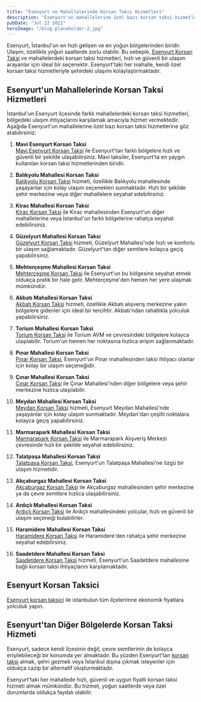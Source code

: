 ```yaml
---
title: "Esenyurt ve Mahallelerinde Korsan Taksi Hizmetleri"
description: "Esenyurt'un mahallelerine özel bazı korsan taksi hizmetlerine göz atabilirsiniz"
pubDate: "Jul 22 2022"
heroImage: "/blog-placeholder-2.jpg"
---
```

Esenyurt, İstanbul'un en hızlı gelişen ve en yoğun bölgelerinden biridir. Ulaşım, özellikle yoğun saatlerde zorlu olabilir. Bu sebeple, [Esenyurt Korsan Taksi](https://mavitaksi.com/korsan-taksi-esenyurt) ve mahallelerdeki korsan taksi hizmetleri, hızlı ve güvenli bir ulaşım arayanlar için ideal bir seçenektir. Esenyurt'taki her mahalle, kendi özel korsan taksi hizmetleriyle şehirdeki ulaşımı kolaylaştırmaktadır.

## Esenyurt'un Mahallelerinde Korsan Taksi Hizmetleri

İstanbul'un Esenyurt ilçesinde farklı mahallelerdeki korsan taksi hizmetleri, bölgedeki ulaşım ihtiyaçlarını karşılamak amacıyla hizmet vermektedir. Aşağıda Esenyurt'un mahallelerine özel bazı korsan taksi hizmetlerine göz atabilirsiniz:

1. **Mavi Esenyurt Korsan Taksi**  
   [Mavi Esenyurt Korsan Taksi](https://mavitaksi.com/mavi-esenyurt-korsan-taksi) ile Esenyurt'tan farklı bölgelere hızlı ve güvenli bir şekilde ulaşabilirsiniz. Mavi taksiler, Esenyurt'ta en yaygın kullanılan korsan taksi hizmetlerinden biridir.

2. **Balıkyolu Mahallesi Korsan Taksi**  
   [Balıkyolu Korsan Taksi](https://mavitaksi.com/balikyolu-korsan-taksi) hizmeti, özellikle Balıkyolu mahallesinde yaşayanlar için kolay ulaşım seçenekleri sunmaktadır. Hızlı bir şekilde şehir merkezine veya diğer mahallelere seyahat edebilirsiniz.

3. **Kirac Mahallesi Korsan Taksi**  
   [Kirac Korsan Taksi](https://mavitaksi.com/kirac-korsan-taksi) ile Kirac mahallesinden Esenyurt'un diğer mahallelerine veya İstanbul'un farklı bölgelerine rahatça seyahat edebilirsiniz.

4. **Güzelyurt Mahallesi Korsan Taksi**  
   [Güzelyurt Korsan Taksi](https://mavitaksi.com/guzelyurt-korsan-taksi) hizmeti, Güzelyurt Mahallesi'nde hızlı ve konforlu bir ulaşım sağlamaktadır. Güzelyurt'tan diğer semtlere kolayca geçiş yapabilirsiniz.

5. **Mehterçeşme Mahallesi Korsan Taksi**  
   [Mehterçeşme Korsan Taksi](https://mavitaksi.com/mehtercesme-korsan-taksi) ile Esenyurt'un bu bölgesine seyahat etmek oldukça pratik bir hale gelir. Mehterçeşme'den hemen her yere ulaşmak mümkündür.

6. **Akbatı Mahallesi Korsan Taksi**  
   [Akbatı Korsan Taksi](https://mavitaksi.com/akbati-korsan-taksi) hizmeti, özellikle Akbatı alışveriş merkezine yakın bölgelere gidenler için ideal bir tercihtir. Akbatı'ndan rahatlıkla yolculuk yapabilirsiniz.

7. **Torium Mahallesi Korsan Taksi**  
   [Torium Korsan Taksi](https://mavitaksi.com/torium-korsan-taksi) ile Torium AVM ve çevresindeki bölgelere kolayca ulaşılabilir. Torium'un hemen her noktasına hızlıca erişim sağlanmaktadır.

8. **Pınar Mahallesi Korsan Taksi**  
   [Pınar Korsan Taksi](https://mavitaksi.com/pinar-korsan-taksi), Esenyurt'un Pınar mahallesinden taksi ihtiyacı olanlar için kolay bir ulaşım seçeneğidir.

9. **Çınar Mahallesi Korsan Taksi**  
   [Çınar Korsan Taksi](https://mavitaksi.com/cinar-korsan-taksi) ile Çınar Mahallesi'nden diğer bölgelere veya şehir merkezine hızlıca ulaşılabilir.

10. **Meydan Mahallesi Korsan Taksi**  
    [Meydan Korsan Taksi](https://mavitaksi.com/meydan-korsan-taksi) hizmeti, Esenyurt Meydan Mahallesi'nde yaşayanlar için kolay ulaşım sunmaktadır. Meydan'dan çeşitli noktalara kolayca geçiş yapabilirsiniz.

11. **Marmarapark Mahallesi Korsan Taksi**  
    [Marmarapark Korsan Taksi](https://mavitaksi.com/marmarapark-korsan-taksi) ile Marmarapark Alışveriş Merkezi çevresinde hızlı bir şekilde seyahat edebilirsiniz.

12. **Talatpaşa Mahallesi Korsan Taksi**  
    [Talatpaşa Korsan Taksi](https://mavitaksi.com/talatpasa-korsan-taksi), Esenyurt'un Talatpaşa Mahallesi'ne özgü bir ulaşım hizmetidir.

13. **Akçaburgaz Mahallesi Korsan Taksi**  
    [Akçaburgaz Korsan Taksi](https://mavitaksi.com/akcaburgaz-korsan-taksi) ile Akçaburgaz mahallesinden şehir merkezine ya da çevre semtlere hızlıca ulaşabilirsiniz.

14. **Ardıçlı Mahallesi Korsan Taksi**  
    [Ardıçlı Korsan Taksi](https://mavitaksi.com/ardicli-korsan-taksi) ile Ardıçlı mahallesindeki yolcular, hızlı ve güvenli bir ulaşım seçeneği bulabilirler.

15. **Haramidere Mahallesi Korsan Taksi**  
    [Haramidere Korsan Taksi](https://mavitaksi.com/haramidere-korsan-taksi) ile Haramidere'den rahatça şehir merkezine seyahat edebilirsiniz.

16. **Saadetdere Mahallesi Korsan Taksi**  
    [Saadetdere Korsan Taksi](https://mavitaksi.com/saadetdere-korsan-taksi) hizmeti, Esenyurt'un Saadetdere mahallesine bağlı korsan taksi ihtiyaçlarını karşılamaktadır.

## Esenyurt Korsan Taksici
[Esenyurt korsan taksici](https://esenyurtkorsantaksici.blog) ile istanbulun tüm ilçelerimne ekonomik fiyatlara yolculuk yapın.

## Esenyurt'tan Diğer Bölgelerde Korsan Taksi Hizmeti

Esenyurt, sadece kendi ilçesinin değil, çevre semtlerinin de kolayca erişilebileceği bir konumda yer almaktadır. Bu yüzden Esenyurt’tan [korsan taksi](https://mavitaksi.com/korsan-taksi-esenyurt) almak, şehri gezmek veya İstanbul dışına çıkmak isteyenler için oldukça cazip bir alternatif oluşturmaktadır.

Esenyurt'taki her mahallede hızlı, güvenli ve uygun fiyatlı korsan taksi hizmeti almak mümkündür. Bu hizmet, yoğun saatlerde veya özel durumlarda oldukça faydalı olabilir.
